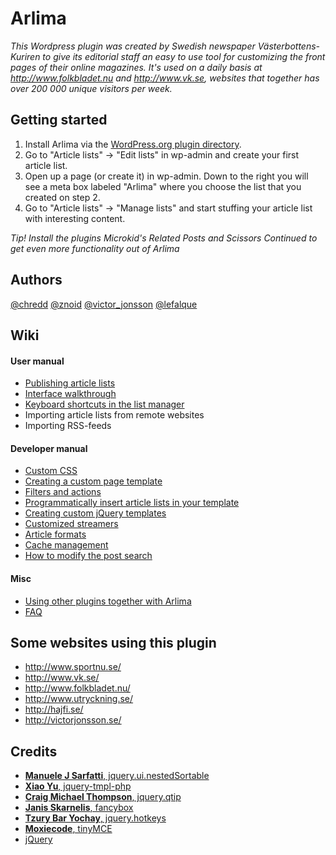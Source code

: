 Arlima
======

*This Wordpress plugin was created by Swedish newspaper Västerbottens-Kuriren to give its editorial
staff an easy to use tool for customizing the front pages of their online magazines. It's 
used on a daily basis at http://www.folkbladet.nu and http://www.vk.se, websites that 
together has over 200 000 unique visitors per week.*


## Getting started

1. Install Arlima via the [WordPress.org plugin directory](http://wordpress.org/extend/plugins/arlima/).
2. Go to "Article lists" -> "Edit lists" in wp-admin and create your first article list.
3. Open up a page (or create it) in wp-admin. Down to the right you will see a meta box labeled "Arlima" where you choose
the list that you created on step 2.
4. Go to "Article lists" -> "Manage lists" and start stuffing your article list with interesting content.

*Tip! Install the plugins Microkid's Related Posts and Scissors Continued to get even more functionality out of Arlima*

## Authors

[@chredd](http://twitter.com/chredd) [@znoid](http://twitter.com/znoid) [@victor_jonsson](http://twitter.com/victor_jonsson)
[@lefalque](http://twitter.com/lefalque)


## Wiki

#### User manual

- [Publishing article lists](Arlima/wiki/Publishing-article-lists)
- [Interface walkthrough](Arlima/wiki/Interface-walkthrough)
- [Keyboard shortcuts in the list manager](Arlima/wiki/Keyboard-shortcuts)
- Importing article lists from remote websites
- Importing RSS-feeds

#### Developer manual

- [Custom CSS](Arlima/wiki/Custom-css)
- [Creating a custom page template](Arlima/wiki/Writing-a-custom-page-template)
- [Filters and actions](Arlima/wiki/Filters-and-actions)
- [Programmatically insert article lists in your template](Arlima/wiki/Programmatically-insert-lists)
- [Creating custom jQuery templates](Arlima/wiki/Custom-jQuery-templates)
- [Customized streamers](Arlima/wiki/Custom-streamers)
- [Article formats](Arlima/wiki/Custom-formats)
- [Cache management](Arlima/wiki/Cache-management)
- [How to modify the post search](Arlima/wiki/Modified-search)


#### Misc

- [Using other plugins together with Arlima](Arlima/wiki/Extending-arlima)
- [FAQ](Arlima/wiki/FAQ)


## Some websites using this plugin

- http://www.sportnu.se/
- http://www.vk.se/
- http://www.folkbladet.nu/
- http://www.utryckning.se/
- http://hajfi.se/
- http://victorjonsson.se/


## Credits

- [**Manuele J Sarfatti**, jquery.ui.nestedSortable](http://mjsarfatti.com/)
- [**Xiao Yu**, jquery-tmpl-php](https://twitter.com/HypertextRanch)
- [**Craig Michael Thompson**, jquery.qtip](http://craigsworks.com/)
- [**Janis Skarnelis**, fancybox](http://fancybox.net)
- [**Tzury Bar Yochay**, jquery.hotkeys](http://github.com/tzuryby/)
- [**Moxiecode**, tinyMCE](http://www.tinymce.com/)
- [jQuery](http://jquery.com)
